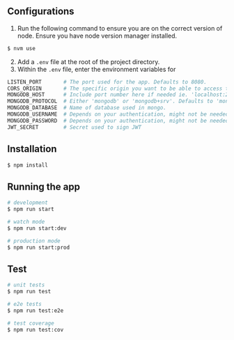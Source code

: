 ## Configurations

1. Run the following command to ensure you are on the correct version of node. Ensure you have node version manager installed.
```bash
$ nvm use
```
2. Add a `.env` file at the root of the project directory.
3. Within the `.env` file, enter the environment variables for
```bash
LISTEN_PORT       # The port used for the app. Defaults to 8080.
CORS_ORIGIN       # The specific origin you want to be able to access this nestjs app ie. http://localhost:8080
MONGODB_HOST      # Include port number here if needed ie. 'localhost:27017'.
MONGODB_PROTOCOL  # Either 'mongodb' or 'mongodb+srv'. Defaults to 'mongodb'.
MONGODB_DATABASE  # Name of database used in mongo.
MONGODB_USERNAME  # Depends on your authentication, might not be needed.
MONGODB_PASSWORD  # Depends on your authentication, might not be needed.
JWT_SECRET        # Secret used to sign JWT
```

## Installation

```bash
$ npm install
```

## Running the app

```bash
# development
$ npm run start

# watch mode
$ npm run start:dev

# production mode
$ npm run start:prod
```

## Test

```bash
# unit tests
$ npm run test

# e2e tests
$ npm run test:e2e

# test coverage
$ npm run test:cov
```
